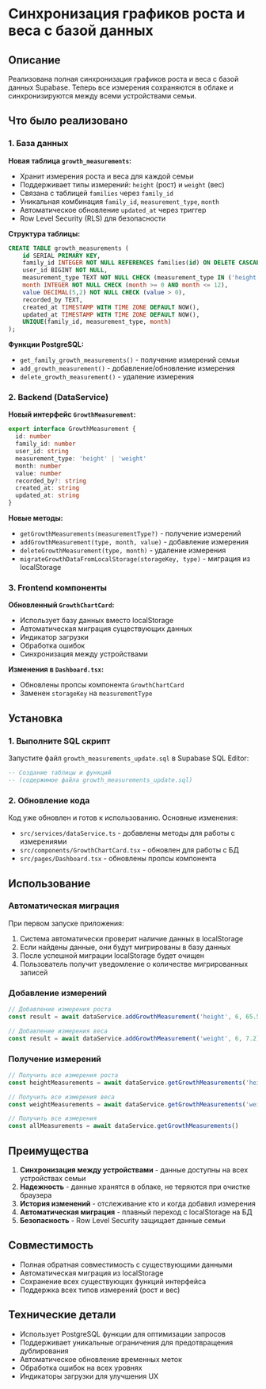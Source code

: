# Синхронизация графиков роста и веса с базой данных

## Описание

Реализована полная синхронизация графиков роста и веса с базой данных Supabase. Теперь все измерения сохраняются в облаке и синхронизируются между всеми устройствами семьи.

## Что было реализовано

### 1. База данных

**Новая таблица `growth_measurements`:**
- Хранит измерения роста и веса для каждой семьи
- Поддерживает типы измерений: `height` (рост) и `weight` (вес)
- Связана с таблицей `families` через `family_id`
- Уникальная комбинация `family_id`, `measurement_type`, `month`
- Автоматическое обновление `updated_at` через триггер
- Row Level Security (RLS) для безопасности

**Структура таблицы:**
```sql
CREATE TABLE growth_measurements (
    id SERIAL PRIMARY KEY,
    family_id INTEGER NOT NULL REFERENCES families(id) ON DELETE CASCADE,
    user_id BIGINT NOT NULL,
    measurement_type TEXT NOT NULL CHECK (measurement_type IN ('height', 'weight')),
    month INTEGER NOT NULL CHECK (month >= 0 AND month <= 12),
    value DECIMAL(5,2) NOT NULL CHECK (value > 0),
    recorded_by TEXT,
    created_at TIMESTAMP WITH TIME ZONE DEFAULT NOW(),
    updated_at TIMESTAMP WITH TIME ZONE DEFAULT NOW(),
    UNIQUE(family_id, measurement_type, month)
);
```

**Функции PostgreSQL:**
- `get_family_growth_measurements()` - получение измерений семьи
- `add_growth_measurement()` - добавление/обновление измерения
- `delete_growth_measurement()` - удаление измерения

### 2. Backend (DataService)

**Новый интерфейс `GrowthMeasurement`:**
```typescript
export interface GrowthMeasurement {
  id: number
  family_id: number
  user_id: string
  measurement_type: 'height' | 'weight'
  month: number
  value: number
  recorded_by?: string
  created_at: string
  updated_at: string
}
```

**Новые методы:**
- `getGrowthMeasurements(measurementType?)` - получение измерений
- `addGrowthMeasurement(type, month, value)` - добавление измерения
- `deleteGrowthMeasurement(type, month)` - удаление измерения
- `migrateGrowthDataFromLocalStorage(storageKey, type)` - миграция из localStorage

### 3. Frontend компоненты

**Обновленный `GrowthChartCard`:**
- Использует базу данных вместо localStorage
- Автоматическая миграция существующих данных
- Индикатор загрузки
- Обработка ошибок
- Синхронизация между устройствами

**Изменения в `Dashboard.tsx`:**
- Обновлены пропсы компонента `GrowthChartCard`
- Заменен `storageKey` на `measurementType`

## Установка

### 1. Выполните SQL скрипт

Запустите файл `growth_measurements_update.sql` в Supabase SQL Editor:

```sql
-- Создание таблицы и функций
-- (содержимое файла growth_measurements_update.sql)
```

### 2. Обновление кода

Код уже обновлен и готов к использованию. Основные изменения:

- `src/services/dataService.ts` - добавлены методы для работы с измерениями
- `src/components/GrowthChartCard.tsx` - обновлен для работы с БД
- `src/pages/Dashboard.tsx` - обновлены пропсы компонента

## Использование

### Автоматическая миграция

При первом запуске приложения:
1. Система автоматически проверит наличие данных в localStorage
2. Если найдены данные, они будут мигрированы в базу данных
3. После успешной миграции localStorage будет очищен
4. Пользователь получит уведомление о количестве мигрированных записей

### Добавление измерений

```typescript
// Добавление измерения роста
const result = await dataService.addGrowthMeasurement('height', 6, 65.5)

// Добавление измерения веса
const result = await dataService.addGrowthMeasurement('weight', 6, 7.2)
```

### Получение измерений

```typescript
// Получить все измерения роста
const heightMeasurements = await dataService.getGrowthMeasurements('height')

// Получить все измерения веса
const weightMeasurements = await dataService.getGrowthMeasurements('weight')

// Получить все измерения
const allMeasurements = await dataService.getGrowthMeasurements()
```

## Преимущества

1. **Синхронизация между устройствами** - данные доступны на всех устройствах семьи
2. **Надежность** - данные хранятся в облаке, не теряются при очистке браузера
3. **История изменений** - отслеживание кто и когда добавил измерения
4. **Автоматическая миграция** - плавный переход с localStorage на БД
5. **Безопасность** - Row Level Security защищает данные семьи

## Совместимость

- Полная обратная совместимость с существующими данными
- Автоматическая миграция из localStorage
- Сохранение всех существующих функций интерфейса
- Поддержка всех типов измерений (рост и вес)

## Технические детали

- Использует PostgreSQL функции для оптимизации запросов
- Поддерживает уникальные ограничения для предотвращения дублирования
- Автоматическое обновление временных меток
- Обработка ошибок на всех уровнях
- Индикаторы загрузки для улучшения UX
